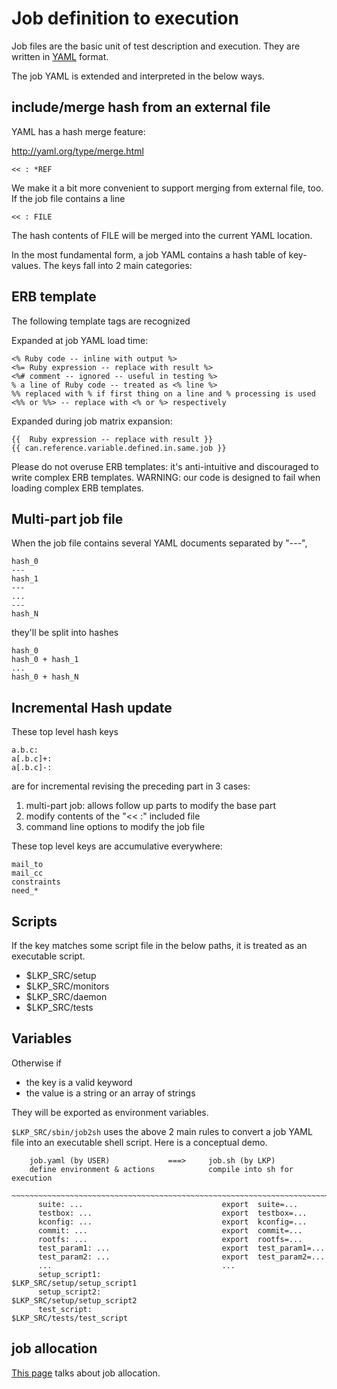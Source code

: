 # Job definition to execution


Job files are the basic unit of test description and execution.
They are written in [YAML](http://yaml.org/YAML_for_ruby.html) format.

The job YAML is extended and interpreted in the below ways.

## include/merge hash from an external file

YAML has a hash merge feature:

  http://yaml.org/type/merge.html

	<< : *REF

We make it a bit more convenient to support merging from external file, too.
If the job file contains a line

	<< : FILE

The hash contents of FILE will be merged into the current YAML location.

In the most fundamental form, a job YAML contains a hash table of key-values.
The keys fall into 2 main categories:

## ERB template

The following template tags are recognized

Expanded at job YAML load time:

	<% Ruby code -- inline with output %>
	<%= Ruby expression -- replace with result %>
	<%# comment -- ignored -- useful in testing %>
	% a line of Ruby code -- treated as <% line %>
	%% replaced with % if first thing on a line and % processing is used
	<%% or %%> -- replace with <% or %> respectively

Expanded during job matrix expansion:

	{{  Ruby expression -- replace with result }}
	{{ can.reference.variable.defined.in.same.job }}

Please do not overuse ERB templates: it's anti-intuitive and discouraged
to write complex ERB templates. WARNING: our code is designed to fail when
loading complex ERB templates.

## Multi-part job file

When the job file contains several YAML documents separated by "---",

	hash_0
	---
	hash_1
	---
	...
	---
	hash_N

they'll be split into hashes

	hash_0
	hash_0 + hash_1
	...
	hash_0 + hash_N

## Incremental Hash update

These top level hash keys

	a.b.c:
	a[.b.c]+:
	a[.b.c]-:

are for incremental revising the preceding part in 3 cases:

1) multi-part job: allows follow up parts to modify the base part
2) modify contents of the "<< :" included file
3) command line options to modify the job file

These top level keys are accumulative everywhere:

	mail_to
	mail_cc
	constraints
	need_*

## Scripts

If the key matches some script file in the below paths, it is treated as an
executable script.

  - $LKP_SRC/setup
  - $LKP_SRC/monitors
  - $LKP_SRC/daemon
  - $LKP_SRC/tests


## Variables

Otherwise if

  - the key is a valid keyword
  - the value is a string or an array of strings

They will be exported as environment variables.

`$LKP_SRC/sbin/job2sh` uses the above 2 main rules to convert a job YAML file
into an executable shell script. Here is a conceptual demo.

```
	job.yaml (by USER)             ===>     job.sh (by LKP)
	define environment & actions            compile into sh for execution
	~~~~~~~~~~~~~~~~~~~~~~~~~~~~~~~~~~~~~~~~~~~~~~~~~~~~~~~~~~~~~~~~~~~~~~~
	  suite: ...                               export  suite=...
	  testbox: ...                             export  testbox=...
	  kconfig: ...                             export  kconfig=...
	  commit: ...                              export  commit=...
	  rootfs: ...                              export  rootfs=...
	  test_param1: ...                         export  test_param1=...
	  test_param2: ...                         export  test_param2=...
	  ...                                      ...
	  setup_script1:                           $LKP_SRC/setup/setup_script1
	  setup_script2:                           $LKP_SRC/setup/setup_script2
	  test_script:                             $LKP_SRC/tests/test_script
```
## job allocation
[This page](README-job-allocation.html) talks about job allocation.
